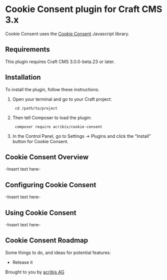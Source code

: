 # Cookie Consent plugin for Craft CMS 3.x

Cookie Consent uses the [Cookie Consent](https://github.com/insites/cookieconsent/) Javascript library.

## Requirements

This plugin requires Craft CMS 3.0.0-beta.23 or later.

## Installation

To install the plugin, follow these instructions.

1. Open your terminal and go to your Craft project:

        cd /path/to/project

2. Then tell Composer to load the plugin:

        composer require acribis/cookie-consent

3. In the Control Panel, go to Settings → Plugins and click the “Install” button for Cookie Consent.

## Cookie Consent Overview

-Insert text here-

## Configuring Cookie Consent

-Insert text here-

## Using Cookie Consent

-Insert text here-

## Cookie Consent Roadmap

Some things to do, and ideas for potential features:

* Release it

Brought to you by [acribis AG](https://acribis.ch/)
